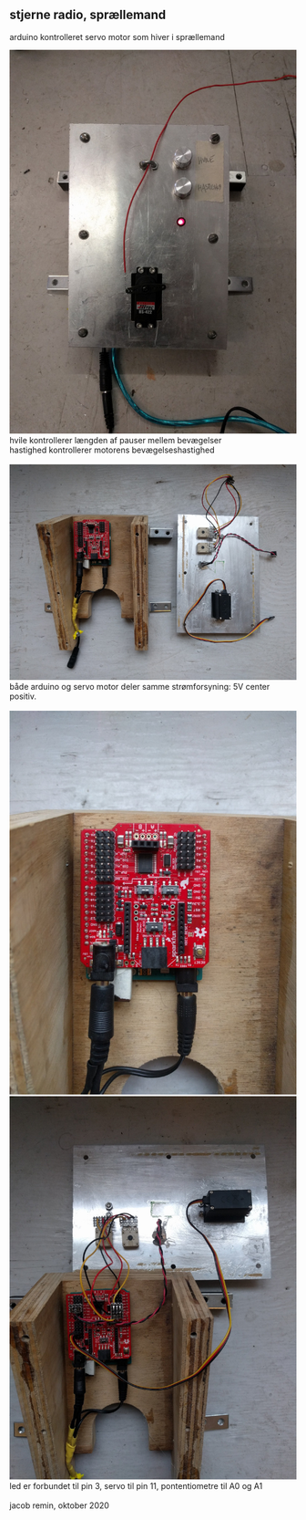 ## stjerne radio, sprællemand
arduino kontrolleret servo motor som hiver i sprællemand

![motor dimsen](images/stjerneradio1.png)<br>
hvile kontrollerer længden af pauser mellem bevægelser<br>
hastighed kontrollerer motorens bevægelseshastighed
<br>
<br>
![motor dimsen](images/stjerneradio2.png)<br>
både arduino og servo motor deler samme strømforsyning: 5V center positiv.
<br>
<br>
![motor dimsen](images/stjerneradio3.png)<br>
![motor dimsen](images/stjerneradio4.png)<br>
led er forbundet til pin 3, servo til pin 11, pontentiometre til A0 og A1
<br>
<br>
jacob remin, oktober 2020